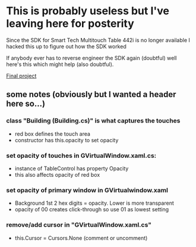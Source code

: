 # This is probably useless but I've leaving here for posterity
Since the SDK for Smart Tech Multitouch Table 442i is no longer available I hacked this up to figure out how the SDK worked

If anybody ever has to reverse engineer the SDK again (doubtful) well here's this which might help (also doubtful).

[Final project](https://github.com/whyameye/TouchOSC)

## some notes (obviously but I wanted a header here so...)
### class "Building (Building.cs)" is what captures the touches
  - red box defines the touch area
  - constructor has this.opacity to set opacity

### set opacity of touches in GVirtualWindow.xaml.cs:
  - instance of TableControl has property Opacity
  - this also affects opacity of red box

### set opacity of primary window in GVirtualwindow.xaml
  - Background 1st 2 hex digits = opacity. Lower is more transparent
  - opacity of 00 creates click-through so use 01 as lowest setting

### remove/add cursor in "GVirtualWindow.xaml.cs"
  - this.Cursor = Cursors.None (comment or uncomment)
